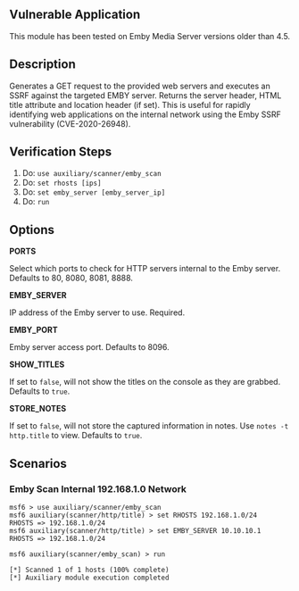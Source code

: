 ## Vulnerable Application
This module has been tested on Emby Media Server versions older than 4.5.

## Description

Generates a GET request to the provided web servers and executes an SSRF against the targeted EMBY server. Returns the server header, HTML title attribute and location header (if set). This is useful for rapidly identifying  web applications on the internal network using the Emby SSRF vulnerability (CVE-2020-26948).

## Verification Steps

  1. Do: `use auxiliary/scanner/emby_scan`
  2. Do: `set rhosts [ips]`
  3. Do: `set emby_server [emby_server_ip]`
  4. Do: `run`

## Options


**PORTS**

Select which ports to check for HTTP servers internal to the Emby server. Defaults to 80, 8080, 8081, 8888.


**EMBY_SERVER**

IP address of the Emby server to use. Required.


**EMBY_PORT**

Emby server access port. Defaults to 8096.

**SHOW_TITLES**

If set to `false`, will not show the titles on the console as they are grabbed. Defaults to `true`.

**STORE_NOTES**

If set to `false`, will not store the captured information in notes. Use `notes -t http.title` to view. Defaults to `true`.

## Scenarios

### Emby Scan Internal 192.168.1.0 Network

  ```
msf6 > use auxiliary/scanner/emby_scan
msf6 auxiliary(scanner/http/title) > set RHOSTS 192.168.1.0/24
RHOSTS => 192.168.1.0/24
msf6 auxiliary(scanner/http/title) > set EMBY_SERVER 10.10.10.1
RHOSTS => 192.168.1.0/24

msf6 auxiliary(scanner/emby_scan) > run

[*] Scanned 1 of 1 hosts (100% complete)
[*] Auxiliary module execution completed
  ```
